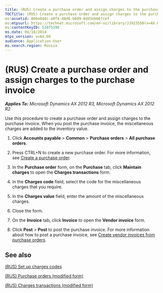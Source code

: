 ```yaml
---
title: (RUS) Create a purchase order and assign charges to the purchase invoice
TOCTitle: (RUS) Create a purchase order and assign charges to the purchase invoice
ms:assetid: 806e048c-a0f4-48d6-b8d9-8dd3ebb6fcef
ms:mtpsurl: https://technet.microsoft.com/en-us/library/JJ923550(v=AX.60)
ms:contentKeyID: 52075398
ms.date: 04/18/2014
mtps_version: v=AX.60
audience: Application User
ms.search.region: Russia
---
```


# (RUS) Create a purchase order and assign charges to the purchase invoice 


_**Applies To:** Microsoft Dynamics AX 2012 R3, Microsoft Dynamics AX 2012 R2_

Use this procedure to create a purchase order and assign charges to the purchase invoice. When you post the purchase invoice, the miscellaneous charges are added to the inventory value.

1.  Click **Accounts payable** \> **Common** \> **Purchase orders** \> **All purchase orders**.

2.  Press CTRL+N to create a new purchase order. For more information, see [Create a purchase order](create-a-purchase-order.md).

3.  In the **Purchase order** form, on the **Purchase** tab, click **Maintain charges** to open the **Charges transactions** form.

4.  In the **Charges code** field, select the code for the miscellaneous charges that you require.

5.  In the **Charges value** field, enter the amount of the miscellaneous charges.

6.  Close the form.

7.  On the **Invoice** tab, click **Invoice** to open the **Vendor invoice** form.

8.  Click **Post** \> **Post** to post the purchase invoice. For more information about how to post a purchase invoice, see [Create vendor invoices from purchase orders](create-vendor-invoices-from-purchase-orders.md).

## See also

[(RUS) Set up charges codes](rus-set-up-charges-codes.md)

[(RUS) Purchase orders (modified form)](https://technet.microsoft.com/en-us/library/jj733294\(v=ax.60\))

[(RUS) Charges transactions (modified form)](https://technet.microsoft.com/en-us/library/jj853224\(v=ax.60\))

  


